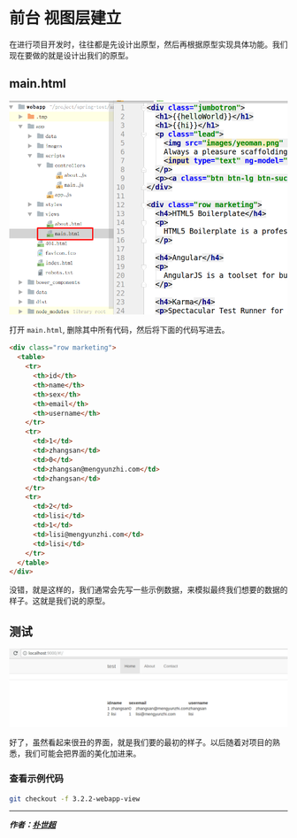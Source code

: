 # 前台 视图层建立

在进行项目开发时，往往都是先设计出原型，然后再根据原型实现具体功能。我们现在要做的就是设计出我们的原型。

## main.html

![main.html](image/2017-10-28.2.png)

打开 `main.html`, 删除其中所有代码，然后将下面的代码写进去。

```html
<div class="row marketing">
  <table>
    <tr>
      <th>id</th>
      <th>name</th>
      <th>sex</th>
      <th>email</th>
      <th>username</th>
    </tr>
    <tr>
      <td>1</td>
      <td>zhangsan</td>
      <td>0</td>
      <td>zhangsan@mengyunzhi.com</td>
      <td>zhangsan</td>
    </tr>
    <tr>
      <td>2</td>
      <td>lisi</td>
      <td>1</td>
      <td>lisi@mengyunzhi.com</td>
      <td>lisi</td>
    </tr>
  </table>
</div>
```

没错，就是这样的，我们通常会先写一些示例数据，来模拟最终我们想要的数据的样子。这就是我们说的原型。

## 测试

![result](image/2017-10-28.1.png)

好了，虽然看起来很丑的界面，就是我们要的最初的样子。以后随着对项目的熟悉，我们可能会把界面的美化加进来。

### 查看示例代码

```bash
git checkout -f 3.2.2-webapp-view
```

--------------
***作者：[朴世超](www.mengyunzhi.cn)***
